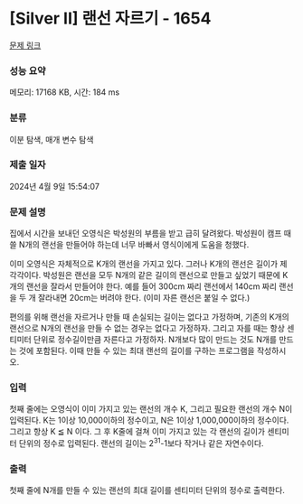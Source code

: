 # [Silver II] 랜선 자르기 - 1654 

[문제 링크](https://www.acmicpc.net/problem/1654) 

### 성능 요약

메모리: 17168 KB, 시간: 184 ms

### 분류

이분 탐색, 매개 변수 탐색

### 제출 일자

2024년 4월 9일 15:54:07

### 문제 설명

<p>집에서 시간을 보내던 오영식은 박성원의 부름을 받고 급히 달려왔다. 박성원이 캠프 때 쓸 N개의 랜선을 만들어야 하는데 너무 바빠서 영식이에게 도움을 청했다.</p>

<p>이미 오영식은 자체적으로 K개의 랜선을 가지고 있다. 그러나 K개의 랜선은 길이가 제각각이다. 박성원은 랜선을 모두 N개의 같은 길이의 랜선으로 만들고 싶었기 때문에 K개의 랜선을 잘라서 만들어야 한다. 예를 들어 300cm 짜리 랜선에서 140cm 짜리 랜선을 두 개 잘라내면 20cm는 버려야 한다. (이미 자른 랜선은 붙일 수 없다.)</p>

<p>편의를 위해 랜선을 자르거나 만들 때 손실되는 길이는 없다고 가정하며, 기존의 K개의 랜선으로 N개의 랜선을 만들 수 없는 경우는 없다고 가정하자. 그리고 자를 때는 항상 센티미터 단위로 정수길이만큼 자른다고 가정하자. N개보다 많이 만드는 것도 N개를 만드는 것에 포함된다. 이때 만들 수 있는 최대 랜선의 길이를 구하는 프로그램을 작성하시오.</p>

### 입력 

 <p>첫째 줄에는 오영식이 이미 가지고 있는 랜선의 개수 K, 그리고 필요한 랜선의 개수 N이 입력된다. K는 1이상 10,000이하의 정수이고, N은 1이상 1,000,000이하의 정수이다. 그리고 항상 K ≦ N 이다. 그 후 K줄에 걸쳐 이미 가지고 있는 각 랜선의 길이가 센티미터 단위의 정수로 입력된다. 랜선의 길이는 2<sup>31</sup>-1보다 작거나 같은 자연수이다.</p>

### 출력 

 <p>첫째 줄에 N개를 만들 수 있는 랜선의 최대 길이를 센티미터 단위의 정수로 출력한다.</p>

